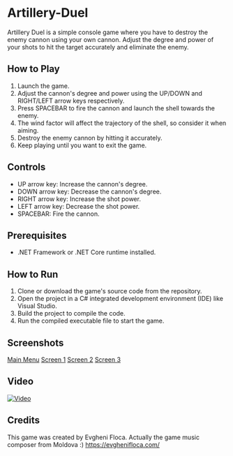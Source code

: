 # Artillery-Duel
Artillery Duel is a simple console game where you have to destroy the enemy cannon using your own cannon. 
Adjust the degree and power of your shots to hit the target accurately and eliminate the enemy.

## How to Play

1. Launch the game.
2. Adjust the cannon's degree and power using the UP/DOWN and RIGHT/LEFT arrow keys respectively.
3. Press SPACEBAR to fire the cannon and launch the shell towards the enemy.
4. The wind factor will affect the trajectory of the shell, so consider it when aiming.
5. Destroy the enemy cannon by hitting it accurately.
6. Keep playing until you want to exit the game.

## Controls

- UP arrow key: Increase the cannon's degree.
- DOWN arrow key: Decrease the cannon's degree.
- RIGHT arrow key: Increase the shot power.
- LEFT arrow key: Decrease the shot power.
- SPACEBAR: Fire the cannon.

## Prerequisites

- .NET Framework or .NET Core runtime installed.

## How to Run

1. Clone or download the game's source code from the repository.
2. Open the project in a C# integrated development environment (IDE) like Visual Studio.
3. Build the project to compile the code.
4. Run the compiled executable file to start the game.

## Screenshots
[Main Menu](https://ibb.co/yXk92Wr)
[Screen 1](https://ibb.co/NTH2TcM)
[Screen 2](https://ibb.co/9nhQF8g)
[Screen 3](https://ibb.co/JR0hGr6)

## Video
[![Video](https://img.youtube.com/vi/GZRP2TfiMOc/0.jpg)](https://www.youtube.com/watch?v=GZRP2TfiMOc)


## Credits
This game was created by Evgheni Floca. Actually the game music composer from Moldova :) https://evghenifloca.com/
